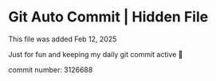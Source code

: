 # Git Auto Commit | Hidden File

This file was added Feb 12, 2025

Just for fun and keeping my daily git commit active 🤪

commit number: 3126688
